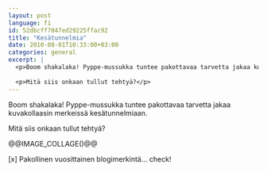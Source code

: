 ```yaml
---
layout: post
language: fi
id: 52dbcff7047ed29225ffac92
title: "Kesätunnelmia"
date: 2010-08-01T10:33:00+03:00
categories: general
excerpt: |
  <p>Boom shakalaka! Pyppe-mussukka tuntee pakottavaa tarvetta jakaa kuvakollaasin merkeissä kesätunnelmiaan.</p>
  
  <p>Mitä siis onkaan tullut tehtyä?</p>
---
```

<p>Boom shakalaka! Pyppe-mussukka tuntee pakottavaa tarvetta jakaa kuvakollaasin merkeissä kesätunnelmiaan.</p>

<p>Mitä siis onkaan tullut tehtyä?</p>

@@IMAGE_COLLAGE()@@

<p>[x] Pakollinen vuosittainen blogimerkintä... check!</p>